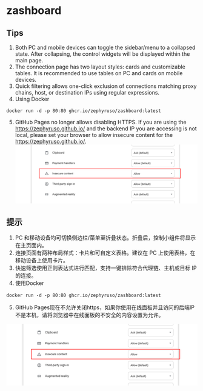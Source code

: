# zashboard

## Tips
1. Both PC and mobile devices can toggle the sidebar/menu to a collapsed state. After collapsing, the control widgets will be displayed within the main page.  
2. The connection page has two layout styles: cards and customizable tables. It is recommended to use tables on PC and cards on mobile devices.  
3. Quick filtering allows one-click exclusion of connections matching proxy chains, host, or destination IPs using regular expressions.  
4. Using Docker
```
docker run -d -p 80:80 ghcr.io/zephyruso/zashboard:latest
```
5. GitHub Pages no longer allows disabling HTTPS. If you are using the https://zephyruso.github.io/ and the backend IP you are accessing is not local, please set your browser to allow insecure content for the https://zephyruso.github.io/.
![alt text](image.png)

## 提示
1. PC 和移动设备均可切换侧边栏/菜单至折叠状态。折叠后，控制小组件将显示在主页面内。  
2. 连接页面有两种布局样式：卡片和可自定义表格。建议在 PC 上使用表格，在移动设备上使用卡片。  
3. 快速筛选使用正则表达式进行匹配，支持一键排除符合代理链、主机或目标 IP 的连接。
4. 使用Docker
```
docker run -d -p 80:80 ghcr.io/zephyruso/zashboard:latest
```
5. GitHub Pages现在不允许关闭https，如果你使用在线面板并且访问的后端IP不是本机，请将浏览器中在线面板的不安全的内容设置为允许。

![alt text](image.png)